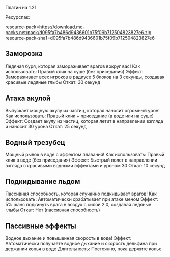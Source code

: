 Плагин на 1.21

Ресурспак:

resource-pack=https://download.mc-packs.net/pack/d095fa7b486d9436601b75f09b712504823827e6.zip
resource-pack-sha1=d095fa7b486d9436601b75f09b712504823827e6

## Заморозка

Ледяная буря, которая замораживает врагов вокруг вас!
Как использовать: Правый клик на суше (без приседания)
Эффект: Замораживает всех игроков в радиусе 5 блоков на 3 секунды, создавая красивые ледяные глыбы
Откат: 30 секунд

## Атака акулой

Выпускает мощную акулу из частиц, которая наносит огромный урон!
Как использовать: Правый клик + приседание (в воде или на суше)
Эффект: Создает акулу из частиц, которая летит в направлении взгляда и наносит 30 урона
Откат: 25 секунд

## Водный трезубец

Мощный рывок в воде с эффектом плавания!
Как использовать: Правый клик в воде (без приседания)
Эффект: Быстрый полет в направлении взгляда с красивыми водными эффектами и уроном 30
Откат: 10 секунд

## Подкидывание льдом

Пассивная способность, которая случайно подкидывает врагов!
Как использовать: Автоматически срабатывает при атаке мечом
Эффект: 5% шанс подкинуть врага в воздух с силой 2.0, создавая ледяные глыбы
Откат: Нет (пассивная способность)

## Пассивные эффекты

Водное дыхание и повышенная скорость в воде!
Эффект: Автоматически получаете водное дыхание и скорость дельфина при держании копья в воде
Длительность: Постоянно, пока держите копье
